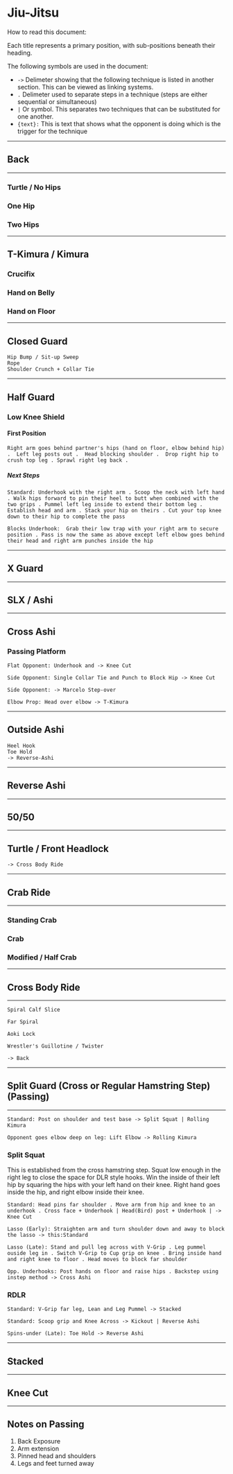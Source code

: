 # Jiu-Jitsu

How to read this document:

Each title represents a primary position, with sub-positions beneath their heading.

The following symbols are used in the document:

- `->` Delimeter showing that the following technique is listed in another section.  This can be viewed as linking systems.
- `.` Delimeter used to separate steps in a technique (steps are either sequential or simultaneous)
- `|`  Or symbol.  This separates two techniques that can be substituted for one another.
- `{text}:` This is text that shows what the opponent is doing which is the trigger for the technique

---

## Back

---

### Turtle / No Hips

### One Hip

### Two Hips

---

## T-Kimura / Kimura

### Crucifix

### Hand on Belly

### Hand on Floor

---

## Closed Guard

    Hip Bump / Sit-up Sweep
    Rope
    Shoulder Crunch + Collar Tie

---

## Half Guard

### Low Knee Shield

#### First Position
    Right arm goes behind partner's hips (hand on floor, elbow behind hip) .  Left leg posts out .  Head blocking shoulder .  Drop right hip to crush top leg . Sprawl right leg back . 
##### Next Steps
    Standard: Underhook with the right arm . Scoop the neck with left hand . Walk hips forward to pin their heel to butt when combined with the two grips . Pummel left leg inside to extend their bottom leg . Establish head and arm . Stack your hip on theirs . Cut your top knee down to their hip to complete the pass

    Blocks Underhook:  Grab their low trap with your right arm to secure position . Pass is now the same as above except left elbow goes behind their head and right arm punches inside the hip

---

## X Guard

---

## SLX / Ashi

---

## Cross Ashi

### Passing Platform

    Flat Opponent: Underhook and -> Knee Cut

    Side Opponent: Single Collar Tie and Punch to Block Hip -> Knee Cut

    Side Opponent: -> Marcelo Step-over

    Elbow Prop: Head over elbow -> T-Kimura

---

## Outside Ashi

    Heel Hook
    Toe Hold
    -> Reverse-Ashi

---

## Reverse Ashi

---

## 50/50

---

## Turtle / Front Headlock

    -> Cross Body Ride

---

## Crab Ride

---

### Standing Crab

### Crab

### Modified / Half Crab

---

## Cross Body Ride

---

    Spiral Calf Slice

    Far Spiral

    Aoki Lock

    Wrestler's Guillotine / Twister

    -> Back

---

## Split Guard (Cross or Regular Hamstring Step) (Passing)

---

    Standard: Post on shoulder and test base -> Split Squat | Rolling Kimura

    Opponent goes elbow deep on leg: Lift Elbow -> Rolling Kimura

### Split Squat

This is established from the cross hamstring step.  Squat low enough in the right leg to close the space for DLR style hooks.  Win the inside of their left hip by squaring the hips with your left hand on their knee.  Right hand goes inside the hip, and right elbow inside their knee.
  
    Standard: Head pins far shoulder . Move arm from hip and knee to an underhook . Cross face + Underhook | Head(Bird) post + Underhook | -> Knee Cut

    Lasso (Early): Straighten arm and turn shoulder down and away to block the lasso -> this:Standard

    Lasso (Late): Stand and pull leg across with V-Grip . Leg pummel ouside leg in . Switch V-Grip to Cup grip on knee . Bring inside hand and right knee to floor . Head moves to block far shoulder

    Opp. Underhooks: Post hands on floor and raise hips . Backstep using instep method -> Cross Ashi

### RDLR

    Standard: V-Grip far leg, Lean and Leg Pummel -> Stacked

    Standard: Scoop grip and Knee Across -> Kickout | Reverse Ashi

    Spins-under (Late): Toe Hold -> Reverse Ashi

---

## Stacked

---

## Knee Cut

---

## Notes on Passing

1. Back Exposure
2. Arm extension
3. Pinned head and shoulders
4. Legs and feet turned away